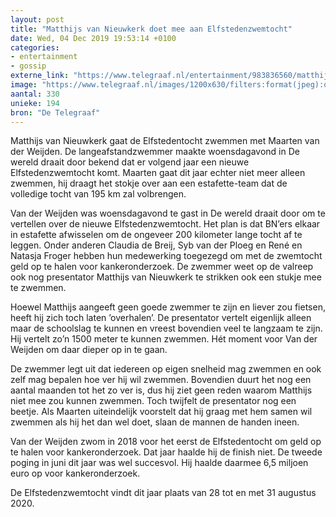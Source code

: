```yaml
---
layout: post
title: "Matthijs van Nieuwkerk doet mee aan Elfstedenzwemtocht"
date: Wed, 04 Dec 2019 19:53:14 +0100
categories: 
- entertainment 
- gossip 
externe_link: "https://www.telegraaf.nl/entertainment/983836560/matthijs-van-nieuwkerk-doet-mee-aan-elfstedenzwemtocht"
image: "https://www.telegraaf.nl/images/1200x630/filters:format(jpeg):quality(80)/cdn-kiosk-api.telegraaf.nl/e64329f0-16cd-11ea-a559-02d1dbdc35d1.jpg"
aantal: 330
unieke: 194
bron: "De Telegraaf"
---
```


<p class="intro">Matthijs van Nieuwkerk gaat de Elfstedentocht zwemmen met Maarten van der Weijden. De langeafstandzwemmer maakte woensdagavond in De wereld draait door bekend dat er volgend jaar een nieuwe Elfstedenzwemtocht komt. Maarten gaat dit jaar echter niet meer alleen zwemmen, hij draagt het stokje over aan een estafette-team dat de volledige tocht van 195 km zal volbrengen.</p> <p>Van der Weijden was woensdagavond te gast in De wereld draait door om te vertellen over de nieuwe Elfstedenzwemtocht. Het plan is dat BN’ers elkaar in estafette afwisselen om de ongeveer 200 kilometer lange tocht af te leggen. Onder anderen Claudia de Breij, Syb van der Ploeg en René en Natasja Froger hebben hun medewerking toegezegd om met de zwemtocht geld op te halen voor kankeronderzoek. De zwemmer weet op de valreep ook nog presentator Matthijs van Nieuwkerk te strikken ook een stukje mee te zwemmen.</p><p>Hoewel Matthijs aangeeft geen goede zwemmer te zijn en liever zou fietsen, heeft hij zich toch laten ’overhalen’. De presentator vertelt eigenlijk alleen maar de schoolslag te kunnen en vreest bovendien veel te langzaam te zijn. Hij vertelt zo’n 1500 meter te kunnen zwemmen. Hét moment voor Van der Weijden om daar dieper op in te gaan.</p><p>De zwemmer legt uit dat iedereen op eigen snelheid mag zwemmen en ook zelf mag bepalen hoe ver hij wil zwemmen. Bovendien duurt het nog een aantal maanden tot het zo ver is, dus hij ziet geen reden waarom Matthijs niet mee zou kunnen zwemmen. Toch twijfelt de presentator nog een beetje. Als Maarten uiteindelijk voorstelt dat hij graag met hem samen wil zwemmen als hij het dan wel doet, slaan de mannen de handen ineen.</p><p>Van der Weijden zwom in 2018 voor het eerst de Elfstedentocht om geld op te halen voor kankeronderzoek. Dat jaar haalde hij de finish niet. De tweede poging in juni dit jaar was wel succesvol. Hij haalde daarmee 6,5 miljoen euro op voor kankeronderzoek.</p><p>De Elfstedenzwemtocht vindt dit jaar plaats van 28 tot en met 31 augustus 2020.</p>

